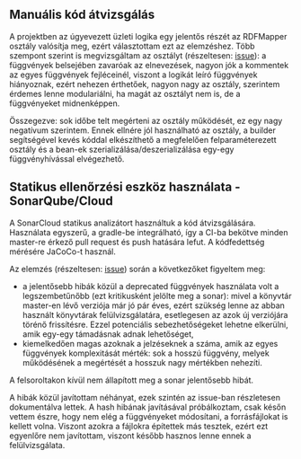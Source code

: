 ##  Manuális kód átvizsgálás
A projektben az úgyevezett üzleti logika egy jelentős részét az RDFMapper osztály valósítja meg, ezért választottam ezt az elemzéshez. Több szempont szerint is megvizsgáltam az osztályt (részeltesen: [issue](https://github.com/BME-MIT-IET/pinto-panda-iet-2020/issues/16)):
a függvények belsejében zavaróak az elnevezések,
nagyon jók a kommentek az egyes függvények fejléceinél, viszont a logikát leíró függvények hiányoznak, ezért nehezen érthetőek,
nagyon nagy az osztály, szerintem érdemes lenne modulariálni, ha magát az osztályt nem is, de a függvényeket midnenképpen.

Összegezve: sok időbe telt megérteni az osztály működését, ez egy nagy negatívum szerintem. Ennek ellnére jól használható az osztály, a builder segítségével kevés kóddal elkészíthető a megfelelően felparaméterezett osztály és a bean-ek szerializálása/deszerializálása egy-egy függvényhívással elvégezhető.

##  Statikus ellenőrzési eszköz használata - SonarQube/Cloud
A SonarCloud statikus analizátort használtuk a kód átvizsgálására. Használata egyszerű, a gradle-be integrálható, így a CI-ba bekötve minden master-re érkező pull request és push hatására lefut. A kódfedettség mérésére JaCoCo-t használ.

Az elemzés (részeltesen: [issue](https://github.com/BME-MIT-IET/pinto-panda-iet-2020/issues/16)) során a következőket figyeltem meg:
* a jelentősebb hibák közül a deprecated függvények használata volt a legszembetűnőbb (ezt kritikusként jelölte meg a sonar): mivel a könyvtár master-en lévő verziója már jó pár éves, ezért szükség lenne az abban használt könyvtárak felülvizsgálatára, esetlegesen az azok új verziójára törénő frissítésre. Ezzel potenciális sebezhetőségeket lehetne elkerülni, amik egy-egy támadásnak adnak lehetőséget,
* kiemelkedően magas azoknak a jelzéseknek a száma, amik az egyes függvények komplexitását mérték: sok a hosszú függvény, melyek működésének a megértését a hosszuk nagy mértékben nehezíti.

A felsoroltakon kívül nem állapított meg a sonar jelentősebb hibát.

A hibák közül javítottam néhányat, ezek szintén az issue-ban részletesen dokumentálva lettek. A hash hibának javításával próbálkoztam, csak későn vettem észre, hogy nem elég a függvényeket módosítani, a forrásfájlokat is kellett volna. Viszont azokra a fájlokra építettek más tesztek, ezért ezt egyenlőre nem javítottam, viszont később hasznos lenne ennek a felülvizsgálata.